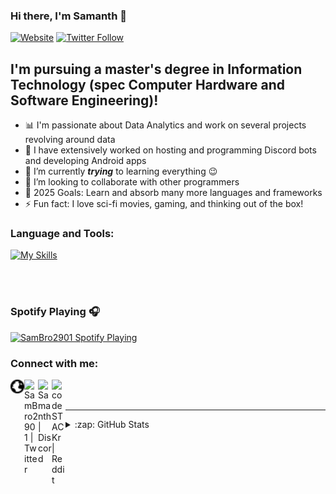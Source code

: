 ### Hi there, I'm Samanth 👋

[![Website](https://img.shields.io/website?down_color=red&down_message=Offline&label=SamBro2901.github.io&style=for-the-badge&up_color=green&up_message=Online&url=https%3A%2F%2Fsambro2901.github.io%2F)](https://sambro2901.github.io)
[![Twitter Follow](https://img.shields.io/twitter/follow/SamBro2901?color=1DA1F2&logo=twitter&style=for-the-badge)](https://twitter.com/intent/follow?original_referer=https%3A%2F%2Fgithub.com%2FSamBro2901&screen_name=SamBro2901)

## I'm pursuing a master's degree in Information Technology (spec Computer Hardware and Software Engineering)!

- 📊 I'm passionate about Data Analytics and work on several projects revolving around data 
- 🔭 I have extensively worked on hosting and programming Discord bots and developing Android apps
- 🌱 I’m currently **_trying_** to learning everything 😉
- 👯 I’m looking to collaborate with other programmers
- 🥅 2025 Goals: Learn and absorb many more languages and frameworks
- ⚡ Fun fact: I love sci-fi movies, gaming, and thinking out of the box!

### Language and Tools:

[![My Skills](https://skillicons.dev/icons?i=vscode,androidstudio,firebase,js,discordjs,nodejs,MongoDB,heroku,postman,vercel,java,py,pycharm,sklearn,tensorflow,HTML,CSS,raspberrypi,git,github,gitlab,anaconda,arduino&perline=8theme=light)](https://skillicons.dev)

<br />
<br />

### Spotify Playing 🎧

[<img src="https://novatorem.sambro2901.vercel.app/api/spotify" alt="SamBro2901 Spotify Playing" width="350" />](https://open.spotify.com/user/97d9649907da49d383f35cf03dc3a177)

### Connect with me:

[<img align="left" alt="SamBro2901.com" width="22px" src="https://raw.githubusercontent.com/iconic/open-iconic/master/svg/globe.svg" />][website]
[<img align="left" alt="SamBro2901 | Twitter" width="22px" src="https://cdn.jsdelivr.net/npm/simple-icons@v3/icons/twitter.svg" />][twitter]
[<img align="left" alt="Samanth | Discord" width="22px" src="https://cdn.jsdelivr.net/npm/simple-icons@v3/icons/discord.svg" />][discord]
[<img align="left" alt="codeSTACKr | Reddit" width="22px" src="https://cdn.jsdelivr.net/npm/simple-icons@v3/icons/reddit.svg" />][reddit]

<br />
<br />

---

<details>
  <summary>:zap: GitHub Stats</summary>

  <img align="left" alt="SamBro2901's GitHub Stats" src="https://github-readme-stats.vercel.app/api?username=SamBro2901&show_icons=true&hide_border=true&count_private=true&theme=radical" />

</details>

[website]: https://SamBro2901.com
[twitter]: https://twitter.com/SamBro2901
[discord]: https://discord.gg/codm
[reddit]: https://www.reddit.com/u/SamBro2901
